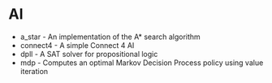 # AI

* a_star -  An implementation of the A* search algorithm
* connect4 - A simple Connect 4 AI
* dpll - A SAT solver for propositional logic
* mdp - Computes an optimal Markov Decision Process policy using value iteration
